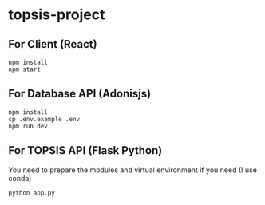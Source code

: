 # topsis-project

## For Client (React)
```
npm install
npm start
```

## For Database API (Adonisjs)
```
npm install
cp .env.example .env
npm run dev
```

## For TOPSIS API (Flask Python)
You need to prepare the modules and virtual environment if you need (I use conda)
```
python app.py
```
